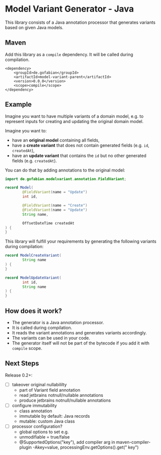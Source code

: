 # Model Variant Generator - Java

This library consists of a Java annotation processor that generates variants based on given
Java models.

## Maven

Add this library as a `compile` dependency. It will be called during compilation.

```maven
<dependency>
    <groupId>de.gofabian</groupId>
    <artifactId>model-variant-parent</artifactId>
    <version>0.0.0</version>
    <scope>compile</scope>
</dependency>
```

## Example

Imagine you want to have multiple variants of a domain model, e.g. to represent inputs for
creating and updating the original domain model.

Imagine you want to:

- have an **original model** containing all fields,
- have a **create variant** that does not contain generated fields (e.g. `id`, `createdAt`),
- have an **update variant** that contains the `id` but no other generated fields (e.g. `createdAt`).

You can do that by adding annotations to the original model:

```java
import de.gofabian.modelvariant.annotation.FieldVariant;

record Model(
        @FieldVariant(name = "Update")
        int id,

        @FieldVariant(name = "Create")
        @FieldVariant(name = "Update")
        String name,

        OffsetDateTime createdAt
) {
}
```

This library will fulfill your requirements by generating the following variants during compilation:

```java
record ModelCreateVariant(
        String name
) {
}

record ModelUpdateVariant(
        int id,
        String name
) {
}
```

## How does it work?

- The generator is a Java annotation processor.
- It is called during compilation.
- It reads the variant annotations and generates variants accordingly.
- The variants can be used in your code.
- The generator itself will not be part of the bytecode if you add it with `compile` scope.

## Next Steps

Release 0.2+:

- [ ] takeover original nullabililty
    - part of Variant field annotation
    - read jetbrains notnull/nullable annotations
    - produce jetbrains notnull/nullable annotations
- [ ] configure immutability
    - class annotation
    - immutable by default: Java records
    - mutable: custom Java class
- [ ] processor configuration?
    - global options to set e.g.
    - unmodifiable = true/false
    - @SupportedOptions("key"), add compiler arg in maven-compiler-plugin -Akey=value, processingEnv.getOptions().get("
      key")
